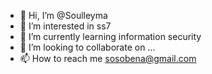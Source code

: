 - 👋 Hi, I’m @Soulleyma
- 👀 I’m interested in ss7
- 🌱 I’m currently learning information security
- 💞️ I’m looking to collaborate on ...
- 📫 How to reach me sosobena@gmail.com

<!---
Soulleyma/Soulleyma is a ✨ special ✨ repository because its `README.md` (this file) appears on your GitHub profile.
You can click the Preview link to take a look at your changes.
--->
